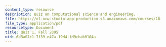 ```yaml
---
content_type: resource
description: Quiz on computational science and engineering.
file: https://ol-ocw-studio-app-production.s3.amazonaws.com/courses/18-085-computational-science-and-engineering-i-fall-2008/6d8a07c17f39e47a19d4fd9cbab0104a_q118085f05.pdf
file_type: application/pdf
resourcetype: Document
title: Quiz 1, Fall 2005
uid: 6d8a07c1-7f39-e47a-19d4-fd9cbab0104a
---
```

